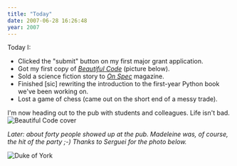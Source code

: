 ```yaml
---
title: "Today"
date: 2007-06-28 16:26:48
year: 2007
---
```

Today I:
<ul>
  <li>Clicked the "submit" button on my first major grant application.</li>
  <li>Got my first copy of <a href="http://www.oreilly.com/catalog/9780596510046/"><em>Beautiful Code</em></a> (picture below).</li>
  <li>Sold a science fiction story to <a href="http://www.onspec.ca/"><em>On Spec</em></a> magazine.</li>
  <li>Finished [sic] rewriting the introduction to the first-year Python book we've been working on.</li>
  <li>Lost a game of chess (came out on the short end of a messy trade).</li>
</ul>
I'm now heading out to the pub with students and colleagues.  Life isn't bad.

<img alt="Beautiful Code cover" src="{{'/files/2007/06/bc.jpg' | relative_url}}" class="centered">

<em>Later: about forty people showed up at the pub.  Madeleine was, of course, the hit of the party ;-)  Thanks to Serguei for the photo below.</em>

<img alt="Duke of York" src="{{'/files/2007/06/duke.jpg' | relative_url}}" class="centered">
